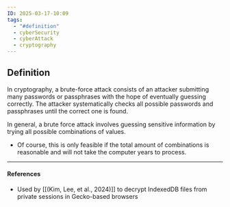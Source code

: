 ```yaml
---
ID: 2025-03-17-10:09
tags:
  - "#definition"
  - cyberSecurity
  - cyberAttack
  - cryptography
---
```

## Definition

In cryptography, a brute-force attack consists of an attacker submitting many passwords or passphrases with the hope of eventually guessing correctly. The attacker systematically checks all possible passwords and passphrases until the correct one is found.

In general, a brute force attack involves guessing sensitive information by trying all possible combinations of values.
- Of course, this is only feasible if the total amount of combinations is reasonable and will not take the computer years to process.

---
#### References
- Used by [[(Kim, Lee, et al., 2024)]] to decrypt IndexedDB files from private sessions in Gecko-based browsers
